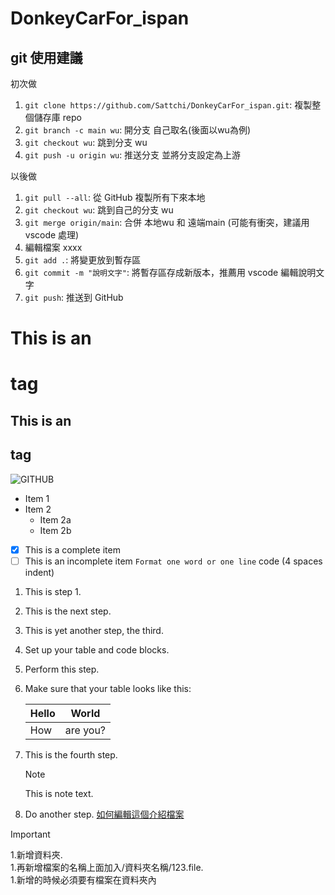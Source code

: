 # DonkeyCarFor_ispan

## git 使用建議

初次做

1. `git clone https://github.com/Sattchi/DonkeyCarFor_ispan.git`: 複製整個儲存庫 repo
2. `git branch -c main wu`: 開分支 自己取名(後面以wu為例)
3. `git checkout wu`: 跳到分支 wu
4. `git push -u origin wu`: 推送分支 並將分支設定為上游

以後做

1. `git pull --all`: 從 GitHub 複製所有下來本地
2. `git checkout wu`: 跳到自己的分支 wu
3. `git merge origin/main`: 合併 本地wu 和 遠端main (可能有衝突，建議用 vscode 處理)
4. 編輯檔案 xxxx
5. `git add .`: 將變更放到暫存區
6. `git commit -m "說明文字"`: 將暫存區存成新版本，推薦用 vscode 編輯說明文字
7. `git push`: 推送到 GitHub

# This is an <h1> tag
## This is an <h2> tag
![GITHUB]( https://cc.tvbs.com.tw/img/upload/2022/05/20/20220520170357-1298d211.jpg "tkcat")
* Item 1
* Item 2
  * Item 2a
  * Item 2b
- [x] This is a complete item
- [ ] This is an incomplete item
 `Format one word or one line`
    code (4 spaces indent)
1. This is step 1.
1. This is the next step.
1. This is yet another step, the third.
1. Set up your table and code blocks.
1. Perform this step.



1. Make sure that your table looks like this:

   | Hello | World |
   |---|---|
   | How | are you? |

1. This is the fourth step.

   >[!NOTE]
   >
   >This is note text.

1. Do another step.
[如何編輯這個介紹檔案](https://markdown.tw/)

 >[!IMPORTANT]
>
>1.新增資料夾.<br>
>1.再新增檔案的名稱上面加入/資料夾名稱/123.file.<br>
>1.新增的時候必須要有檔案在資料夾內 <br>
